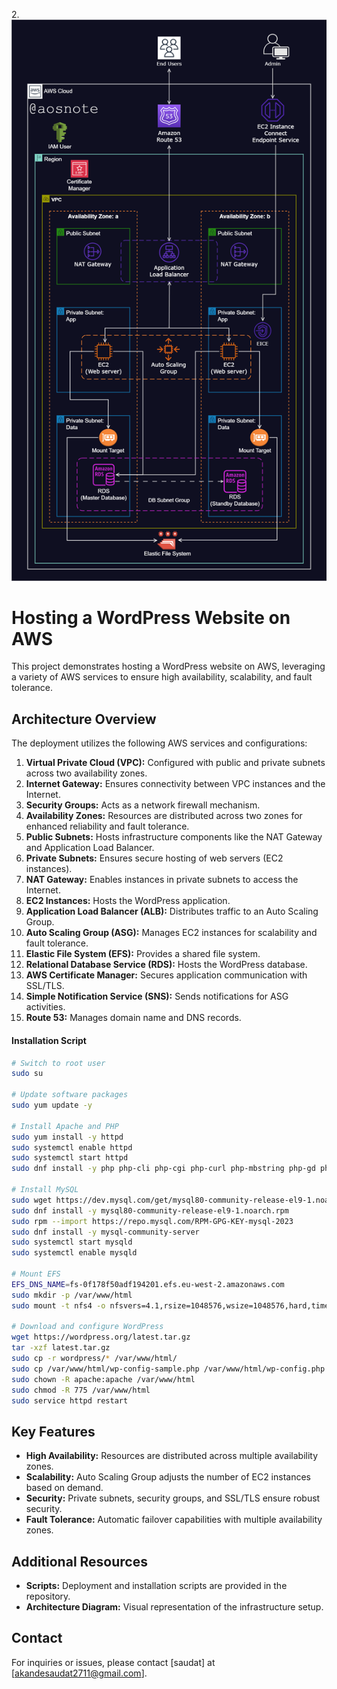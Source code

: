 2.![Alt text](2._Host_a_WordPress_Website_on_AWS.png)


# Hosting a WordPress Website on AWS

This project demonstrates hosting a WordPress website on AWS, leveraging a variety of AWS services to ensure high availability, scalability, and fault tolerance.

## Architecture Overview

The deployment utilizes the following AWS services and configurations:
1. **Virtual Private Cloud (VPC):** Configured with public and private subnets across two availability zones.
2. **Internet Gateway:** Ensures connectivity between VPC instances and the Internet.
3. **Security Groups:** Acts as a network firewall mechanism.
4. **Availability Zones:** Resources are distributed across two zones for enhanced reliability and fault tolerance.
5. **Public Subnets:** Hosts infrastructure components like the NAT Gateway and Application Load Balancer.
6. **Private Subnets:** Ensures secure hosting of web servers (EC2 instances).
7. **NAT Gateway:** Enables instances in private subnets to access the Internet.
8. **EC2 Instances:** Hosts the WordPress application.
9. **Application Load Balancer (ALB):** Distributes traffic to an Auto Scaling Group.
10. **Auto Scaling Group (ASG):** Manages EC2 instances for scalability and fault tolerance.
11. **Elastic File System (EFS):** Provides a shared file system.
12. **Relational Database Service (RDS):** Hosts the WordPress database.
13. **AWS Certificate Manager:** Secures application communication with SSL/TLS.
14. **Simple Notification Service (SNS):** Sends notifications for ASG activities.
15. **Route 53:** Manages domain name and DNS records.


#### Installation Script
```bash
# Switch to root user
sudo su

# Update software packages
sudo yum update -y

# Install Apache and PHP
sudo yum install -y httpd
sudo systemctl enable httpd
sudo systemctl start httpd
sudo dnf install -y php php-cli php-cgi php-curl php-mbstring php-gd php-mysqlnd php-gettext php-json php-xml php-fpm php-intl php-zip php-bcmath php-ctype php-fileinfo php-openssl php-pdo php-tokenizer

# Install MySQL
sudo wget https://dev.mysql.com/get/mysql80-community-release-el9-1.noarch.rpm
sudo dnf install -y mysql80-community-release-el9-1.noarch.rpm
sudo rpm --import https://repo.mysql.com/RPM-GPG-KEY-mysql-2023
sudo dnf install -y mysql-community-server
sudo systemctl start mysqld
sudo systemctl enable mysqld

# Mount EFS
EFS_DNS_NAME=fs-0f178f50adf194201.efs.eu-west-2.amazonaws.com
sudo mkdir -p /var/www/html
sudo mount -t nfs4 -o nfsvers=4.1,rsize=1048576,wsize=1048576,hard,timeo=600,retrans=2,noresvport "$EFS_DNS_NAME":/ /var/www/html

# Download and configure WordPress
wget https://wordpress.org/latest.tar.gz
tar -xzf latest.tar.gz
sudo cp -r wordpress/* /var/www/html/
sudo cp /var/www/html/wp-config-sample.php /var/www/html/wp-config.php
sudo chown -R apache:apache /var/www/html
sudo chmod -R 775 /var/www/html
sudo service httpd restart
```

## Key Features

- **High Availability:** Resources are distributed across multiple availability zones.
- **Scalability:** Auto Scaling Group adjusts the number of EC2 instances based on demand.
- **Security:** Private subnets, security groups, and SSL/TLS ensure robust security.
- **Fault Tolerance:** Automatic failover capabilities with multiple availability zones.

## Additional Resources

- **Scripts:** Deployment and installation scripts are provided in the repository.
- **Architecture Diagram:** Visual representation of the infrastructure setup.

## Contact

For inquiries or issues, please contact [saudat] at [akandesaudat2711@gmail.com].
